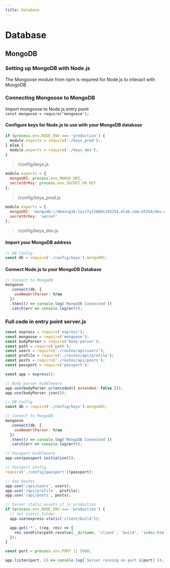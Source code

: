 ```yaml
---
title: Database
---
```


# Database


## MongoDB

### Setting up MongoDB with Node.js
The Mongoose module from npm is required for Node.js to interact with MongoDB

### Connecting Mongoose to MongoDB
Import mongoose to Node.js entry point <br/>`const mongoose = require('mongoose');`


#### Configure keys for Node.js to use with your MongoDB database
``` javascript
if (process.env.NODE_ENV === 'production') {
  module.exports = require('./keys_prod');
} else {
  module.exports = require('./keys_dev');
}
```
>/config/keys.js

``` javascript
module.exports = {
  mongoURI: process.env.MONGO_URI,
  secretOrKey: process.env.SECRET_OR_KEY
};
``` 
>/config/keys_prod.js

``` javascript
module.exports = {
  mongoURI: 'mongodb://deming16:lucify228@ds243254.mlab.com:43254/dev-connector',
  secretOrKey: 'secret'
};
```
>/config/keys_dev.js

#### Import your MongoDB address
``` javascript
// DB Config
const db = require('./config/keys').mongoURI;
```

#### Connect Node.js to your MongoDB Database
``` javascript
// Connect to MongoDB
mongoose
  .connect(db, {
    useNewUrlParser: true
  })
  .then(() => console.log('MongoDB Connected'))
  .catch(err => console.log(err));
```

### Full code in entry point server.js
``` javascript
const express = require('express');
const mongoose = require('mongoose');
const bodyParser = require('body-parser');
const path = require('path');
const users = require('./routes/api/users');
const profile = require('./routes/api/profile');
const posts = require('./routes/api/posts');
const passport = require('passport');

const app = express();

// Body parser middleware
app.use(bodyParser.urlencoded({ extended: false }));
app.use(bodyParser.json());

// DB Config
const db = require('./config/keys').mongoURI;

// Connect to MongoDB
mongoose
  .connect(db, {
    useNewUrlParser: true
  })
  .then(() => console.log('MongoDB Connected'))
  .catch(err => console.log(err));

// Passport middleware
app.use(passport.initialize());

// Passport Config
require('./config/passport')(passport);

// Use Routes
app.use('/api/users', users);
app.use('/api/profile', profile);
app.use('/api/posts', posts);

// Server static assets if in production
if (process.env.NODE_ENV === 'production') {
  // Set static folder
  app.use(express.static('client/build'));

  app.get('*', (req, res) => {
    res.sendFile(path.resolve(__dirname, 'client', 'build', 'index.html'));
  });
}

const port = process.env.PORT || 5000;

app.listen(port, () => console.log(`Server running on port ${port}`));
```

